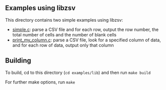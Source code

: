 ## Examples using libzsv

This directory contains two simple examples using libzsv:
* [simple.c](simple.c): parse a CSV file and for each row, output the row number,
  the total number of cells and the number of blank cells
* [print_my_column.c](print_my_column.c): parse a CSV file, look for a specified
  column of data, and for each row of data, output only that column

## Building

To build, cd to this directory (`cd examples/lib`) and then run `make build`

For further make options, run `make`
